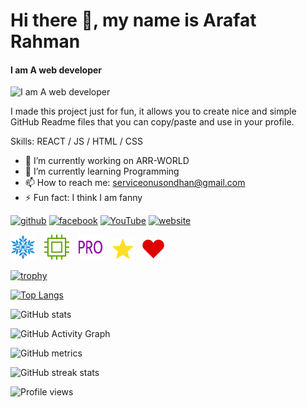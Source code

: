 # Hi there 👋, my name is Arafat Rahman
#### I am A web developer
![I am A web developer](https://assets-global.website-files.com/615cc8f463d67d6b52e5bb6d/643ffe67fdd6e9384b99e866_understanding-the-world-of-programming.png)

I made this project just for fun, it allows you to create nice and simple GitHub Readme files that you can copy/paste and use in your profile.

Skills:  REACT / JS / HTML / CSS

- 🔭 I’m currently working on ARR-WORLD 
- 🌱 I’m currently learning Programming 
- 📫 How to reach me: serviceonusondhan@gmail.com 
- ⚡ Fun fact: I think I am fanny 


[<img src='https://cdn.jsdelivr.net/npm/simple-icons@3.0.1/icons/github.svg' alt='github' height='40'>](https://github.com/Arafat-Rahman-Robin)  [<img src='https://cdn.jsdelivr.net/npm/simple-icons@3.0.1/icons/facebook.svg' alt='facebook' height='40'>](https://www.facebook.com/arafat )  [<img src='https://cdn.jsdelivr.net/npm/simple-icons@3.0.1/icons/youtube.svg' alt='YouTube' height='40'>](https://www.youtube.com/channel/rqe)  [<img src='https://cdn.jsdelivr.net/npm/simple-icons@3.0.1/icons/icloud.svg' alt='website' height='40'>](q)  

<a href='https://archiveprogram.github.com/'><img src='https://raw.githubusercontent.com/acervenky/animated-github-badges/master/assets/acbadge.gif' width='40' height='40'></a> <a href='https://docs.github.com/en/developers'><img src='https://raw.githubusercontent.com/acervenky/animated-github-badges/master/assets/devbadge.gif' width='40' height='40'></a> <a href='https://github.com/pricing'><img src='https://raw.githubusercontent.com/acervenky/animated-github-badges/master/assets/pro.gif' width='40' height='40'></a> <a href='https://stars.github.com/'><img src='https://raw.githubusercontent.com/acervenky/animated-github-badges/master/assets/starbadge.gif' width='35' height='35'></a> <a href='https://docs.github.com/en/github/supporting-the-open-source-community-with-github-sponsors'><img src='https://raw.githubusercontent.com/acervenky/animated-github-badges/master/assets/sponsorbadge.gif' width='35' height='35'></a> 

[![trophy](https://github-profile-trophy.vercel.app/?username=Arafat-Rahman-Robin)](https://github.com/ryo-ma/github-profile-trophy)

[![Top Langs](https://github-readme-stats.vercel.app/api/top-langs/?username=Arafat-Rahman-Robin)](https://github.com/anuraghazra/github-readme-stats)

![GitHub stats](https://github-readme-stats.vercel.app/api?username=Arafat-Rahman-Robin&show_icons=true&count_private=true)  

![GitHub Activity Graph](https://activity-graph.herokuapp.com/graph?username=Arafat-Rahman-Robin)  

![GitHub metrics](https://metrics.lecoq.io/Arafat-Rahman-Robin)  

![GitHub streak stats](https://streak-stats.demolab.com/?user=Arafat-Rahman-Robin)  

![Profile views](https://gpvc.arturio.dev/Arafat-Rahman-Robin)  

